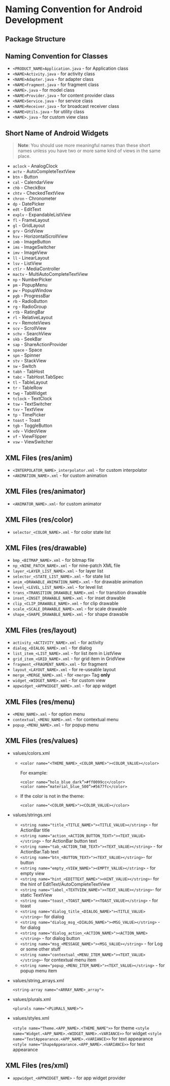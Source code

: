 
# Naming Convention for Android Development

## Package Structure

<!--
 - `com.<COMPANY_NAME>.<PRODUCT_NAME>` - contain Application class **only**
 - `com.<COMPANY_NAME>.<PRODUCT_NAME>.activity` - contain all activities
 - `com.<COMPANY_NAME>.<PRODUCT_NAME>.adapter` - contain all adapters
 - `com.<COMPANY_NAME>.<PRODUCT_NAME>.api` - contain all network related classes
 - `com.<COMPANY_NAME>.<PRODUCT_NAME>.fragment` - contain all fragments 
 - `com.<COMPANY_NAME>.<PRODUCT_NAME>.model` - contain all models 
 - `com.<COMPANY_NAME>.<PRODUCT_NAME>.provider` - contain all database related classes
 - `com.<COMPANY_NAME>.<PRODUCT_NAME>.receiver` - contain all broadcast receiver classes
 - `com.<COMPANY_NAME>.<PRODUCT_NAME>.service` - contain all services 
 - `com.<COMPANY_NAME>.<PRODUCT_NAME>.util` - contain all utility classes
 - `com.<COMPANY_NAME>.<PRODUCT_NAME>.widget`- contain all custom views
-->

## Naming Convention for Classes

- `<PRODUCT_NAME>Application.java` - for Application class
- `<NAME>Activity.java` - for activity class
- `<NAME>Adapter.java` - for adapter class
- `<NAME>Fragment.java` - for fragment class
- `<NAME>.java` - for model class
- `<NAME>Provider.java` - for content provider class
- `<NAME>Service.java` - for service class
- `<NAME>Receiver.java` - for broadcast receiver class
- `<NAME>Utils.java` - for utility class
- `<NAME>.java` - for custom view class

## Short Name of Android Widgets

> **Note**: You should use more meaningful names than these short names unless you have two or more same kind of views in the same place.

- `aclock` - AnalogClock
- `actv` - AutoCompleteTextView
- `btn` - Button
- `cal` - CalendarView
- `chb` - CheckBox
- `chtv` - CheckedTextView
- `chron` - Chronometer
- `dp` - DatePicker
- `edt` - EditText
- `explv` - ExpandableListView
- `fl` - FrameLayout
- `gl` - GridLayout
- `grv` - GridView
- `hsv` - HorizontalScrollView
- `imb` - ImageButton
- `ims` - ImageSwitcher
- `imv` - ImageView
- `ll` - LinearLayout
- `lsv` - ListView
- `ctlr` - MediaController
- `mactv` - MultiAutoCompleteTextView
- `np` - NumberPicker
- `pm` - PopupMenu
- `pw` - PopupWindow
- `pgb` - ProgressBar
- `rb` - RadioButton
- `rg` - RadioGroup
- `rtb` - RatingBar
- `rl` - RelativeLayout
- `rv` - RemoteViews
- `scv` - ScrollView
- `schv` - SearchView
- `skb` - SeekBar
- `sap` - ShareActionProvider
- `space` - Space
- `spn` - Spinner
- `stv` - StackView
- `sw` - Switch
- `tabh` - TabHost
- `tabc` - TabHost.TabSpec
- `tl` - TableLayout
- `tr` - TableRow
- `twg` - TabWidget
- `tclock` - TextClock
- `tsw` - TextSwitcher
- `txv` - TextView
- `tp` - TimePicker
- `toast` - Toast
- `tgb` - ToggleButton
- `vdv` - VideoView
- `vf` - ViewFlipper
- `vsw` - ViewSwitcher

## XML Files (res/anim)

- `<INTERPOLATOR_NAME>_interpolator.xml` - for custom interpolator
- `<ANIMATION_NAME>.xml` - for custom animation

## XML Files (res/animator)

- `<ANIMATOR_NAME>.xml`- for custom animator

## XML Files (res/color)

- `selector_<COLOR_NAME>.xml` - for color state list

## XML Files (res/drawable)

- `bmp_<BITMAP_NAME>.xml` - for bitmap file
- `np_<NINE_PATCH_NAME>.xml` - for nine-patch XML file
- `layer_<LAYER_LIST_NAME>.xml` - for layer list
- `selector_<STATE_LIST_NAME>.xml` - for state list
- `anim_<DRAWABLE_ANIMATION_NAME>.xml` - for drawable animation
- `level_<LEVEL_LIST_NAME>.xml` - for level list
- `trans_<TRANSITION_DRAWABLE_NAME>.xml` - for transition drawable
- `inset_<INSET_DRAWABLE_NAME>.xml` - for inset drawable
- `clip_<CLIP_DRAWABLE_NAME>.xml` - for clip drawable
- `scale_<SCALE_DRAWABLE_NAME>.xml` - for scale drawable
- `shape_<SHAPE_DRAWABLE_NAME>.xml` - for shape drawable

## XML Files (res/layout)

- `activity_<ACTIVITY_NAME>.xml` - for activity
- `dialog_<DIALOG_NAME>.xml` - for dialog
- `list_item_<LIST_NAME>.xml` - for list item in ListView
- `grid_item_<GRID_NAME>.xml` - for grid item in GridView
- `fragment_<FRAGMENT_NAME>.xml` - for fragment
- `layout_<LAYOUT_NAME>.xml` - for re-useable layout
- `merge_<MERGE_NAME>.xml` - for `<merge>` Tag **only**
- `widget_<WIDGET_NAME>.xml` - for custom view
- `appwidget_<APPWIDGET_NAME>.xml` - for app widget

## XML Files (res/menu)

- `<MENU_NAME>.xml` - for option menu
- `contextual_<MENU_NAME>.xml` - for contextual menu
- `popup_<MENU_NAME>.xml` - for popup menu

## XML Files (res/values)

- values/colors.xml

    - `<color name="<THEME_NAME>_<COLOR_NAME>"><COLOR_VALUE></color>`

      For example:
        ```
        <color name=”holo_blue_dark”>#ff0099cc</color> 
        <color name=”material_blue_500”>#5677fc</color>
        ```

    - If the color is not in the theme:

      `<color name="<COLOR_NAME>"><COLOR_VALUE></color>`

- values/strings.xml
    - `<string name="title_<TITLE_NAME>"><TITLE_VALUE></string>` - for ActionBar title
    - `<string name="action_<ACTION_BUTTON_TEXT>"><TEXT_VALUE></string>` - for ActionBar button text
    - `<string name="tab_<ACTION_TAB_TEXT>"><TEXT_VALUE></string>` - for ActionBar.Tab text
    - `<string name="btn_<BUTTON_TEXT>"><TEXT_VALUE></string>`- for button
    - `<string name="empty_<VIEW_NAME>"><EMPTY_VALUE></string>` - for empty view
    - `<string name="hint_<EDITTEXT_NAME>"><HINT_VALUE></string>`- for the hint of EditText/AutoCompleteTextView
    - `<string name="label_<TEXTVIEW_NAME>"><TEXT_VALUE></string>`- for static TextView
    - `<string name="toast_<TOAST_NAME>"><TOAST_VALUE></string>` - for toast
    - `<string name="dialog_title_<DIALOG_NAME>"><TITLE_VALUE></string>`- for dialog
    - `<string name="dialog_msg_<DIALOG_NAME>"><MSG_VALUE></string>` - for dialog
    - `<string name="dialog_action_<ACTION_NAME>"><ACTION_NAME></string>` - for dialog button
    - `<string name="msg_<MESSAGE_NAME>"><MSG_VALUE></string>` - for Log or some other stuff
    - `<string name="contextual_<MENU_ITEM_NAME>"><TEXT_VALUE></string>`- for contextual menu item
    - `<string name="popup_<MENU_ITEM_NAME>"><TEXT_VALUE></string>` - for popup menu item

- values/string_arrays.xml

  `<string-array name="<ARRAY_NAME>_array">`

- values/plurals.xml

  `<plurals name="<PLURALS_NAME>">`
- values/styles.xml

  `<style name="Theme.<APP_NAME>.<THEME_NAME">>` for theme
  `<style name="Widget.<APP_NAME>.<WIDGET_NAME>.<VARIANCE>>` for widget
  `<style name="TextAppearance.<APP_NAME>.<VARIANCE>>` for text appearance
  `<style name="ShapeAppearance.<APP_NAME>.<VARIANCE>>` for text appearance


<!-- values/attrs.xml values/dimens.xml values/styles.xml values/themes.xml values/ids.xml values/bools.xml -->

## XML Files (res/xml)

- `appwidget_<APPWIDGET_NAME>` - for app widget provider
